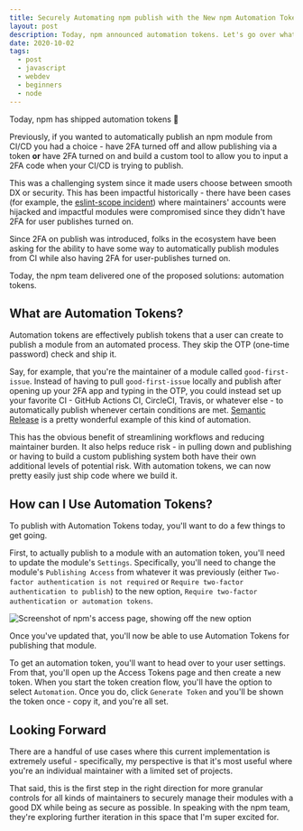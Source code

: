 ```yaml
---
title: Securely Automating npm publish with the New npm Automation Tokens
layout: post
description: Today, npm announced automation tokens. Let's go over what automation tokens are, what they're useful for, and how to use them.
date: 2020-10-02
tags:
  - post 
  - javascript
  - webdev
  - beginners
  - node
---
```

Today, npm has shipped automation tokens 🎉

Previously, if you wanted to automatically publish an npm module from CI/CD you had a choice - have 2FA turned off and allow publishing via a token **or** have 2FA turned on and build a custom tool to allow you to input a 2FA code when your CI/CD is trying to publish.<!-- excerpt -->

This was a challenging system since it made users choose between smooth DX or security. This has been impactful historically - there have been cases (for example, the [eslint-scope incident](https://eslint.org/blog/2018/07/postmortem-for-malicious-package-publishes)) where maintainers' accounts were hijacked and impactful modules were compromised since they didn't have 2FA for user publishes turned on.

Since 2FA on publish was introduced, folks in the ecosystem have been asking for the ability to have some way to automatically publish modules from CI while also having 2FA for user-publishes turned on.

Today, the npm team delivered one of the proposed solutions: automation tokens.

## What are Automation Tokens?

Automation tokens are effectively publish tokens that a user can create to publish a module from an automated process. They skip the OTP (one-time password) check and ship it.

Say, for example, that you're the maintainer of a module called `good-first-issue`. Instead of having to pull `good-first-issue` locally and publish after opening up your 2FA app and typing in the OTP, you could instead set up your favorite CI - GitHub Actions CI, CircleCI, Travis, or whatever else - to automatically publish whenever certain conditions are met. [Semantic Release](https://semantic-release.gitbook.io/semantic-release/) is a pretty wonderful example of this kind of automation.

This has the obvious benefit of streamlining workflows and reducing maintainer burden. It also helps reduce risk - in pulling down and publishing or having to build a custom publishing system both have their own additional levels of potential risk. With automation tokens, we can now pretty easily just ship code where we build it.

## How can I Use Automation Tokens?

To publish with Automation Tokens today, you'll want to do a few things to get going.

First, to actually publish to a module with an automation token, you'll need to update the module's `Settings`. Specifically, you'll need to change the module's `Publishing Access` from whatever it was previously (either `Two-factor authentication is not required` or `Require two-factor authentication to publish`) to the new option, `Require two-factor authentication or automation tokens`.

![Screenshot of npm's access page, showing off the new option](https://dev-to-uploads.s3.amazonaws.com/i/iz61wxyav8obn4yvfyuj.png)

Once you've updated that, you'll now be able to use Automation Tokens for publishing that module.

To get an automation token, you'll want to head over to your user settings. From that, you'll open up the Access Tokens page and then create a new token. When you start the token creation flow, you'll have the option to select `Automation`. Once you do, click `Generate Token` and you'll be shown the token once - copy it, and you're all set.

## Looking Forward

There are a handful of use cases where this current implementation is extremely useful - specifically, my perspective is that it's most useful where you're an individual maintainer with a limited set of projects.

That said, this is the first step in the right direction for more granular controls for all kinds of maintainers to securely manage their modules with a good DX while being as secure as possible. In speaking with the npm team, they're exploring further iteration in this space that I'm super excited for.